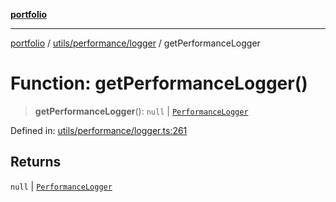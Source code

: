 [**portfolio**](../../../../README.md)

***

[portfolio](../../../../modules.md) / [utils/performance/logger](../README.md) / getPerformanceLogger

# Function: getPerformanceLogger()

> **getPerformanceLogger**(): `null` \| [`PerformanceLogger`](../classes/PerformanceLogger.md)

Defined in: [utils/performance/logger.ts:261](https://github.com/tnorlund/Portfolio/blob/b901dc34f8c803c7c667d50484f51a07fe20ae8c/portfolio/utils/performance/logger.ts#L261)

## Returns

`null` \| [`PerformanceLogger`](../classes/PerformanceLogger.md)
